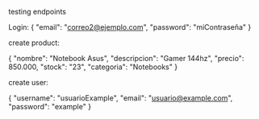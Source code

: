 testing endpoints

Login:
{
  "email": "correo2@ejemplo.com",
  "password": "miContraseña"
}

create product:

{
  "nombre": "Notebook Asus",
  "descripcion": "Gamer 144hz",
  "precio": 850.000,
  "stock": "23",
  "categoria": "Notebooks"
}

create user:

{
  "username": "usuarioExample",
  "email": "usuario@example.com",
  "password": "example"
}

